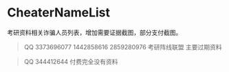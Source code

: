 # CheaterNameList
考研资料相关诈骗人员列表，增加需要证据截图，部分支付截图。
>QQ 3373696077 1442858616 2859280976 考研阵线联盟 主要过期资料

>QQ 344412644 付费完全没有资料
